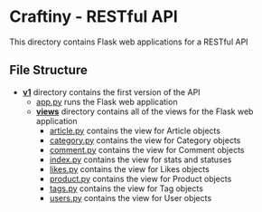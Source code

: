 # Craftiny - RESTful API
This directory contains Flask web applications for a RESTful API
## File Structure
- **[v1](v1)** directory contains the first version of the API
  - [app.py](v1/app.py) runs the Flask web application
  - **[views](v1/views)** directory contains all of the views for the Flask web application
    - [article.py](v1/views/article.py) contains the view for Article objects
    - [category.py](v1/views/category.py) contains the view for Category objects
    - [comment.py](v1/views/comment.py) contains the view for Comment objects
    - [index.py](v1/views/index.py) contains the view for stats and statuses
    - [likes.py](v1/views/likes.py) contains the view for Likes objects
    - [product.py](v1/views/product.py) contains the view for Product objects
    - [tags.py](v1/views/tags.py) contains the view for Tag objects
    - [users.py](v1/views/users.py) contains the view for User objects